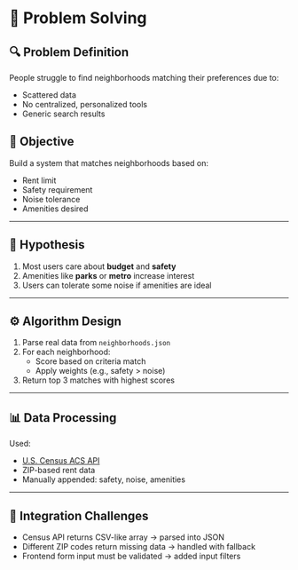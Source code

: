 # 🧠 Problem Solving

## 🔍 Problem Definition

People struggle to find neighborhoods matching their preferences due to:
- Scattered data
- No centralized, personalized tools
- Generic search results

## 🎯 Objective

Build a system that matches neighborhoods based on:
- Rent limit
- Safety requirement
- Noise tolerance
- Amenities desired

---

## 🧪 Hypothesis

1. Most users care about **budget** and **safety**
2. Amenities like **parks** or **metro** increase interest
3. Users can tolerate some noise if amenities are ideal

---

## ⚙️ Algorithm Design

1. Parse real data from `neighborhoods.json`
2. For each neighborhood:
   - Score based on criteria match
   - Apply weights (e.g., safety > noise)
3. Return top 3 matches with highest scores

---

## 📊 Data Processing

Used:
- [U.S. Census ACS API](https://api.census.gov/data/2022/acs/acs5)
- ZIP-based rent data
- Manually appended: safety, noise, amenities

---

## 🧩 Integration Challenges

- Census API returns CSV-like array → parsed into JSON
- Different ZIP codes return missing data → handled with fallback
- Frontend form input must be validated → added input filters

